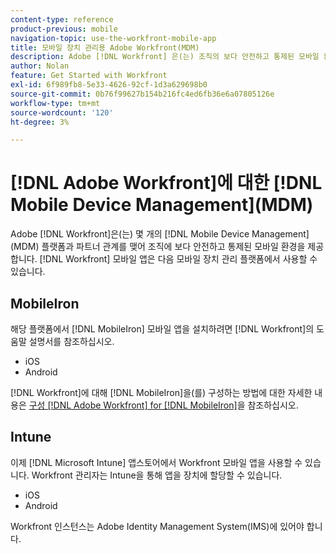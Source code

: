 ```yaml
---
content-type: reference
product-previous: mobile
navigation-topic: use-the-workfront-mobile-app
title: 모바일 장치 관리용 Adobe Workfront(MDM)
description: Adobe [!DNL Workfront] 은(는) 조직의 보다 안전하고 통제된 모바일 환경을 제공하기 위해 몇 개의 MDM(모바일 장치 관리) 플랫폼과 파트너 관계를 맺었습니다.
author: Nolan
feature: Get Started with Workfront
exl-id: 6f989fb8-5e33-4626-92cf-1d3a629698b0
source-git-commit: 0b76f99627b154b216fc4ed6fb36e6a07805126e
workflow-type: tm+mt
source-wordcount: '120'
ht-degree: 3%

---
```


# [!DNL Adobe Workfront]에 대한 [!DNL Mobile Device Management]&#x200B;(MDM)

Adobe [!DNL Workfront]은(는) 몇 개의 [!DNL Mobile Device Management]&#x200B;(MDM) 플랫폼과 파트너 관계를 맺어 조직에 보다 안전하고 통제된 모바일 환경을 제공합니다. [!DNL Workfront] 모바일 앱은 다음 모바일 장치 관리 플랫폼에서 사용할 수 있습니다.

## MobileIron

해당 플랫폼에서 [!DNL MobileIron] 모바일 앱을 설치하려면 [!DNL Workfront]의 도움말 설명서를 참조하십시오.

* iOS
* Android

[!DNL Workfront]에 대해 [!DNL MobileIron]을(를) 구성하는 방법에 대한 자세한 내용은 [구성 [!DNL Adobe Workfront] for [!DNL MobileIron]](../../../workfront-basics/mobile-apps/using-the-workfront-mobile-app/wf-mobileiron-configs.md)을 참조하십시오.

## Intune

이제 [!DNL Microsoft Intune] 앱스토어에서 Workfront 모바일 앱을 사용할 수 있습니다. Workfront 관리자는 Intune을 통해 앱을 장치에 할당할 수 있습니다.

* iOS
* Android

Workfront 인스턴스는 Adobe Identity Management System(IMS)에 있어야 합니다.